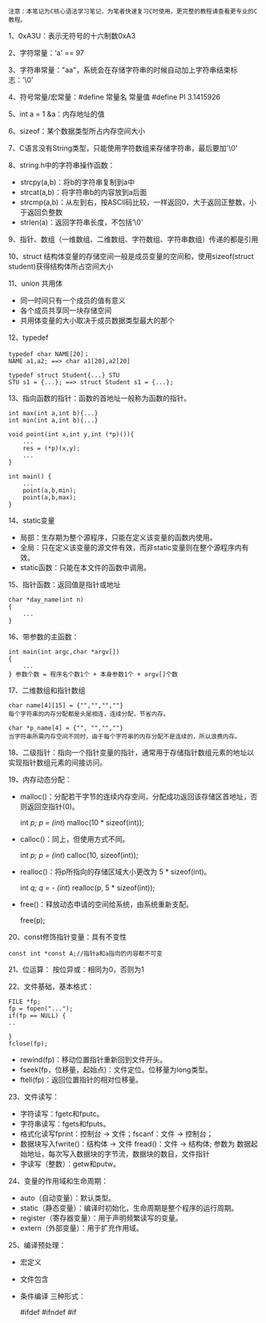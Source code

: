     注意：本笔记为C核心语法学习笔记，为笔者快速复习C时使用，更完整的教程请查看更专业的C教程。

1、0xA3U：表示无符号的十六制数0xA3

2、字符常量：‘a' == 97

3、字符串常量："aa"，系统会在存储字符串的时候自动加上字符串结束标志：’\0'

4、符号常量/宏常量：#define 常量名 常量值 #define PI 3.1415926

5、int a = 1 &a：内存地址的值

6、sizeof：某个数据类型所占内存空间大小

7、C语言没有String类型，只能使用字符数组来存储字符串，最后要加'\0'

8、string.h中的字符串操作函数：

- strcpy(a,b)：将b的字符串复制到a中
- strcat(a,b)：将字符串b的内容放到a后面
- strcmp(a,b)：从左到右，按ASCll码比较，一样返回0，大于返回正整数，小于返回负整数
- strlen(a)：返回字符串长度，不包括‘\0'

9、指针、数组（一维数组、二维数组、字符数组、字符串数组）传递的都是引用

10、struct 结构体变量的存储空间一般是成员变量的空间和，使用sizeof(struct student)获得结构体所占空间大小

11、union 共用体

- 同一时间只有一个成员的值有意义
- 各个成员共享同一块存储空间
- 共用体变量的大小取决于成员数据类型最大的那个

12、typedef 

    typedef char NAME[20]；
    NAME a1,a2; ==> char a1[20],a2[20]
    
    typedef struct Student{...} STU 
    STU s1 = {...}; ==> struct Student s1 = {...};

13、指向函数的指针：函数的首地址一般称为函数的指针。

    int max(int a,int b){...} 
    int min(int a,int b){...}
    
    void point(int x,int y,int (*p)()){ 
        ... 
        res = (*p)(x,y);
        ...
    }
    
    int main() {
        ... 
        point(a,b,min);
        point(a,b,max);
    }

14、static变量

- 局部：生存期为整个源程序，只能在定义该变量的函数内使用。
- 全局：只在定义该变量的源文件有效，而非static变量则在整个源程序内有效。
- static函数：只能在本文件的函数中调用。

15、指针函数：返回值是指针或地址

    char *day_name(int n)
    {
        ...
    }
    
16、带参数的主函数：

    int main(int argc,char *argv[])
    {
        ...
    } 参数个数 = 程序名个数1个 + 本身参数1个 + argv[]个数 
    
17、二维数组和指针数组

    char name[4][15] = {"","","",""}
    每个字符串的内存分配都是头尾相连，连续分配，节省内存。
    
    char *p_name[4] = {"", "","",""}
    当字符串所需内存空间不同时，由于每个字符串的内存分配不是连续的，所以浪费内存。
    
18、二级指针：指向一个指针变量的指针，通常用于存储指针数组元素的地址以实现指针数组元素的间接访问。

19、内存动态分配：

- malloc()：分配若干字节的连续内存空间，分配成功返回该存储区首地址，否则返回空指针(0)。
 

    int *p;
    p = (int*) malloc(10 * sizeof(int));

- calloc()：同上，但使用方式不同。


    int *p;
    p = (int*) calloc(10, sizeof(int));
    
- realloc()：将p所指向的存储区域大小更改为 5 * sizeof(int)。


    int *q;
    q = - (int*) realloc(p, 5 * sizeof(int));
    
- free()：释放动态申请的空间给系统，由系统重新支配。


    free(p);

20、const修饰指针变量：具有不变性

    const int *const A;//指针a和a指向的内容都不可变
    
21、位运算：
按位异或：相同为0，否则为1

22、文件基础，基本格式：

    FILE *fp; 
    fp = fopen("..."); 
    if(fp == NULL) {
    ..
        
    } 
    fclose(fp);
    
- rewind(fp)：移动位置指针重新回到文件开头。
- fseek(fp，位移量，起始点)：文件定位。位移量为long类型。
- ftell(fp)：返回位置指针的相对位移量。

23、文件读写：

- 字符读写：fgetc和fputc。
- 字符串读写：fgets和fputs。
- 格式化读写fprint：控制台 -> 文件；fscanf：文件 -> 控制台；
- 数据块写入fwrite()：结构体 -> 文件 fread()：文件 -> 结构体; 参数为
数据起始地址，每次写入数据块的字节流，数据块的数目，文件指针
- 字读写（整数）：getw和putw。

24、变量的作用域和生命周期：

- auto（自动变量）：默认类型。
- static（静态变量）：编译时初始化，生命周期是整个程序的运行周期。
- register（寄存器变量）：用于声明频繁读写的变量。
- extern（外部变量）：用于扩充作用域。

25、编译预处理：

- 宏定义
- 文件包含
- 条件编译 三种形式：

    
    #ifdef
    #ifndef 
    #if

